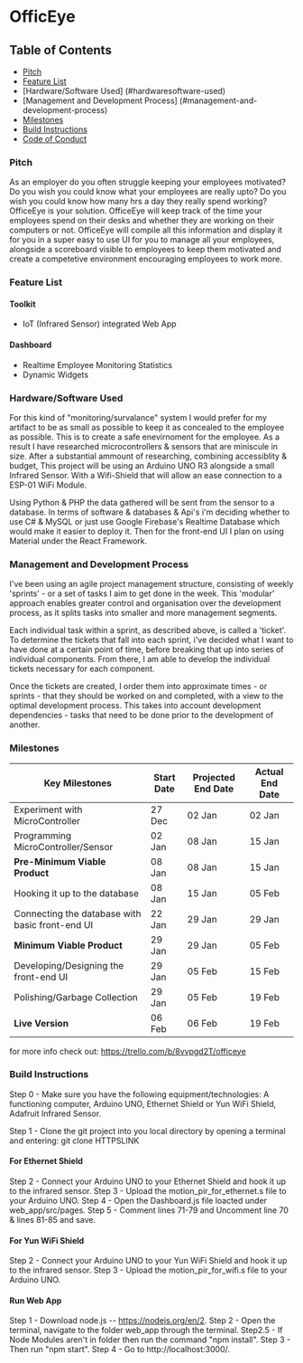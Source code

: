 # OfficEye

## Table of Contents
  * [Pitch](#pitch)
  * [Feature List](#feature-list)
  * [Hardware/Software Used] (#hardwaresoftware-used)
  * [Management and Development Process] (#management-and-development-process)
  * [Milestones](#milestones)
  * [Build Instructions](#build-instructions)
  * [Code of Conduct](#code-of-conduct)

### Pitch
As an employer do you often struggle keeping your employees motivated? Do you wish you could know what your employees are really upto? Do you wish you could know how many hrs a day they really spend working?
OfficeEye is your solution. OfficeEye will keep track of the time your employees spend on their desks and whether they are working on their computers or not. OfficeEye will compile all this information and display it for you in a super easy to use UI for you to manage all your employees, alongside a scoreboard visible to employees to keep them motivated and create a competetive environment encouraging employees to work more.

### Feature List

#### Toolkit
   - IoT (Infrared Sensor) integrated Web App
   
#### Dashboard
   - Realtime Employee Monitoring Statistics
   - Dynamic Widgets

### Hardware/Software Used
For this kind of "monitoring/survalance" system I would prefer for my artifact to be as small as possible to keep it as concealed to the employee as possible. This is to create a safe enevirnoment for the employee. As a result I have researched microcontrollers & sensors that are miniscule in size.
After a substantial ammount of researching, combining accessiblity & budget, This project will be using an Arduino UNO R3 alongside a small Infrared Sensor. 
With a Wifi-Shield that will allow an ease connection to a ESP-01 WiFi Module.

Using Python & PHP the data gathered will be sent from the sensor to a database. In terms of software & databases & Api's i'm deciding whether to use C# & MySQL or just use Google Firebase's Realtime Database which would make it easier to deploy it. Then for the front-end UI I plan on using Material under the React Framework.

### Management and Development Process
I've been using an agile project management structure, consisting of weekly 'sprints' - or a set of tasks I aim to get done in the week. This 'modular' approach enables greater control and organisation over the development process, as it splits tasks into smaller and more management segments. 

Each individual task within a sprint, as described above, is called a 'ticket'. To determine the tickets that fall into each sprint, i've decided what I want to have done at a certain point of time, before breaking that up into series of individual components. From there, I am able to develop the individual tickets necessary for each component. 

Once the tickets are created, I order them into approximate times - or sprints - that they should be worked on and completed, with a view to the optimal development process. This takes into account development dependencies - tasks that need to be done prior to the development of another.

### Milestones

| **Key Milestones** | **Start Date** | **Projected End Date** | **Actual End Date** |
|-------------------------------------------------|--------|--------|--------|
| Experiment with MicroController | 27 Dec | 02 Jan | 02 Jan |
| Programming MicroController/Sensor | 02 Jan |  08 Jan | 15 Jan |
| **Pre-Minimum Viable Product** | 08 Jan | 08 Jan | 15 Jan |
| Hooking it up to the database | 08 Jan | 15 Jan | 05 Feb |
| Connecting the database with basic front-end UI | 22 Jan | 29 Jan | 29 Jan |
| **Minimum Viable Product** | 29 Jan | 29 Jan | 05 Feb |
| Developing/Designing the front-end UI | 29 Jan | 05 Feb | 15 Feb |
| Polishing/Garbage Collection | 29 Jan | 05 Feb | 19 Feb |
| **Live Version** | 06 Feb | 06 Feb | 19 Feb |
for more info check out: https://trello.com/b/8vvpgd2T/officeye

### Build Instructions
Step 0 - Make sure you have the following equipment/technologies: A functioning computer, Arduino UNO, Ethernet Shield or Yun WiFi Shield, Adafruit Infrared Sensor.

Step 1 - Clone the git project into you local directory by opening a terminal and entering: git clone HTTPSLINK

#### For Ethernet Shield
Step 2 - Connect your Arduino UNO to your Ethernet Shield and hook it up to the infrared sensor.
Step 3 - Upload the motion_pir_for_ethernet.s file to your Arduino UNO.
Step 4 - Open the Dashboard.js file loacted under web_app/src/pages.
Step 5 - Comment lines 71-79 and Uncomment line 70 & lines 81-85 and save.

#### For Yun WiFi Shield
Step 2 - Connect your Arduino UNO to your Yun WiFi Shield and hook it up to the infrared sensor.
Step 3 - Upload the motion_pir_for_wifi.s file to your Arduino UNO.

#### Run Web App
Step 1 - Download node.js -- https://nodejs.org/en/2. 
Step 2 - Open the terminal, navigate to the folder web_app through the terminal.
Step2.5 - If Node Modules aren't in folder then run the command "npm install".
Step 3 - Then run "npm start".
Step 4 - Go to http://localhost:3000/.
